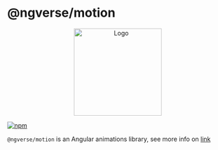 # @ngverse/motion

<p align="center">
   <img src="https://github.com/ngverse/motion/blob/main/apps/docs/public/logo.png?raw=true" alt="Logo" width="200px" />
</p>

[![npm](https://img.shields.io/npm/v/@ngverse/motion?label=npm&logo=npm)](https://www.npmjs.com/package/@ngverse/motion)

`@ngverse/motion` is an Angular animations library, see more info on [link](https://motion.ngverse.dev)
